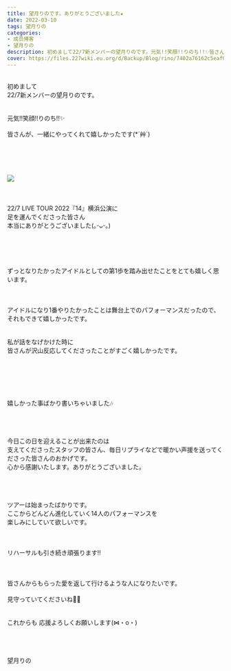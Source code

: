 ```yaml
---
title: 望月りのです。ありがとうございました★
date: 2022-03-10
tags: 望月りの
categories: 
- 成员博客
- 望月りの
description: 初めまして22/7新メンバーの望月りのです。元気!!笑顔!!りのち!!✨皆さんが、一緒にやってくれて嬉しかったです(*´艸`)22/7 LIVE TOUR 2022『14』横浜公演に足を運んでくださ...
cover: https://files.227wiki.eu.org/d/Backup/Blog/rino/7402a76162c5eaf0092bd104cda87.jpg 
---
```

<div class="blog_detail__main">
<br/>
初めまして<br/>
22/7新メンバーの望月りのです。<br/>
<br/>
<br/>
元気!!笑顔!!りのち!!✨<br/>
<br/>
皆さんが、一緒にやってくれて嬉しかったです(*´艸`)<br/>
<br/>
<br/>
<br/>
<br/>
<br/>
<img src="https://files.227wiki.eu.org/d/Backup/Blog/rino/7402a76162c5eaf0092bd104cda87.jpg"><br/>
<br/>
<br/>
<br/>
22/7 LIVE TOUR 2022『14』横浜公演に<br/>
足を運んでくださった皆さん<br/>
本当にありがとうございました(｡ᵕᴗᵕ｡)<br/>
<br/>
<br/>
<br/>
<br/>
<br/>
ずっとなりたかったアイドルとしての第1歩を踏み出せたことをとても嬉しく思います。<br/>
<br/>
<br/>
<br/>
アイドルになり1番やりたかったことは舞台上でのパフォーマンスだったので、それもできて嬉しかったです。<br/>
<br/>
<br/>
私が話をなげかけた時に<br/>
皆さんが沢山反応してくださったことがすごく嬉しかったです。<br/>
<br/>
<br/>
<br/>
<br/>
<br/>
<br/>
嬉しかった事ばかり書いちゃいました🎶<br/>
<br/>
<br/>
<br/>
<br/>
今日この日を迎えることが出来たのは<br/>
支えてくださったスタッフの皆さん、毎日リプライなどで暖かい声援を送ってくださった皆さんのおかげです。<br/>
心から感謝いたします。ありがとうございました。<br/>
<br/>
<br/>
<br/>
<br/>
ツアーは始まったばかりです。<br/>
ここからどんどん進化していく14人のパフォーマンスを<br/>
楽しみにしていて欲しいです。<br/>
<br/>
<br/>
<br/>
リハーサルも引き続き頑張ります!!<br/>
<br/>
<br/>
<br/>
皆さんからもらった愛を返して行けるような人になりたいです。<br/>
<br/>
見守っていてくださいね✊🏻<br/>
<br/>
<br/>
これからも 応援よろしくお願いします(⋈・o・)<br/>
<br/>
<br/>
<br/>
<br/>
望月りの
<!--twitter-->

<!--//twitter-->
</img></div>